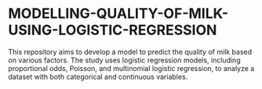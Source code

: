 # MODELLING-QUALITY-OF-MILK-USING-LOGISTIC-REGRESSION
This repository  aims to develop a model to predict the quality of milk based on various factors. The study uses logistic regression models, including proportional odds, Poisson, and multinomial logistic regression, to analyze a dataset with both categorical and continuous variables.
